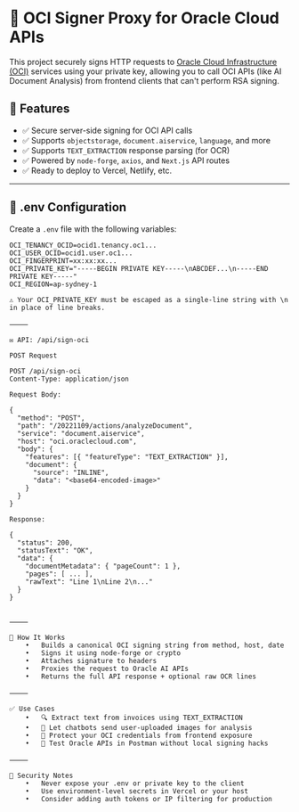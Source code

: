 # 🔐 OCI Signer Proxy for Oracle Cloud APIs

This project securely signs HTTP requests to [Oracle Cloud Infrastructure (OCI)](https://www.oracle.com/cloud/) services using your private key, allowing you to call OCI APIs (like AI Document Analysis) from frontend clients that can't perform RSA signing.

## 🚀 Features

- ✅ Secure server-side signing for OCI API calls
- ✅ Supports `objectstorage`, `document.aiservice`, `language`, and more
- ✅ Supports `TEXT_EXTRACTION` response parsing (for OCR)
- ✅ Powered by `node-forge`, `axios`, and `Next.js` API routes
- ✅ Ready to deploy to Vercel, Netlify, etc.

---

## 🔧 .env Configuration

Create a `.env` file with the following variables:

```env
OCI_TENANCY_OCID=ocid1.tenancy.oc1...
OCI_USER_OCID=ocid1.user.oc1...
OCI_FINGERPRINT=xx:xx:xx...
OCI_PRIVATE_KEY="-----BEGIN PRIVATE KEY-----\nABCDEF...\n-----END PRIVATE KEY-----"
OCI_REGION=ap-sydney-1

⚠️ Your OCI_PRIVATE_KEY must be escaped as a single-line string with \n in place of line breaks.

⸻

✉️ API: /api/sign-oci

POST Request

POST /api/sign-oci
Content-Type: application/json

Request Body:

{
  "method": "POST",
  "path": "/20221109/actions/analyzeDocument",
  "service": "document.aiservice",
  "host": "oci.oraclecloud.com",
  "body": {
    "features": [{ "featureType": "TEXT_EXTRACTION" }],
    "document": {
      "source": "INLINE",
      "data": "<base64-encoded-image>"
    }
  }
}

Response:

{
  "status": 200,
  "statusText": "OK",
  "data": {
    "documentMetadata": { "pageCount": 1 },
    "pages": [ ... ],
    "rawText": "Line 1\nLine 2\n..."
  }
}


⸻

🧠 How It Works
	•	Builds a canonical OCI signing string from method, host, date
	•	Signs it using node-forge or crypto
	•	Attaches signature to headers
	•	Proxies the request to Oracle AI APIs
	•	Returns the full API response + optional raw OCR lines

⸻

✅ Use Cases
	•	🔍 Extract text from invoices using TEXT_EXTRACTION
	•	🤖 Let chatbots send user-uploaded images for analysis
	•	🔐 Protect your OCI credentials from frontend exposure
	•	🧪 Test Oracle APIs in Postman without local signing hacks

⸻

🔐 Security Notes
	•	Never expose your .env or private key to the client
	•	Use environment-level secrets in Vercel or your host
	•	Consider adding auth tokens or IP filtering for production